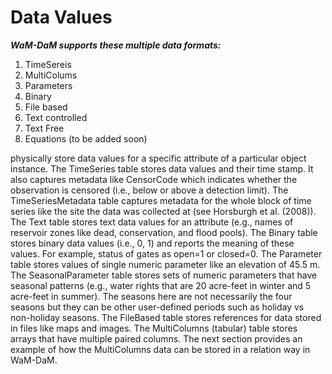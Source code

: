 Data Values
============

***WaM-DaM supports these multiple data formats:*** <p>
1. TimeSereis 
2. MultiColums
3. Parameters 
4. Binary
5. File based 
6. Text controlled 
7. Text Free 
8. Equations (to be added soon)




physically store data values for a specific attribute of a particular object instance. The TimeSeries table stores data values and their time stamp. It also captures metadata like CensorCode which indicates whether the observation is censored (i.e., below or above a detection limit). The TimeSeriesMetadata table captures metadata for the whole block of time series like the site the data was collected at (see Horsburgh et al. (2008)). The Text table stores text data values for an attribute (e.g., names of reservoir zones like dead, conservation, and flood pools). The Binary table stores binary data values (i.e., 0, 1) and reports the meaning of these values. For example, status of gates as open=1 or closed=0. The Parameter table stores values of single numeric parameter like an elevation of 45.5 m. The SeasonalParameter table stores sets of numeric parameters that have seasonal patterns (e.g., water rights that are 20 acre-feet in winter and 5 acre-feet in summer). The seasons here are not necessarily the four seasons but they can be other user-defined periods such as holiday vs non-holiday seasons. The FileBased table stores references for data stored in files like maps and images. The MultiColumns (tabular) table stores arrays that have multiple paired columns. The next section provides an example of how the MultiColumns data can be stored in a relation way in WaM-DaM. 
